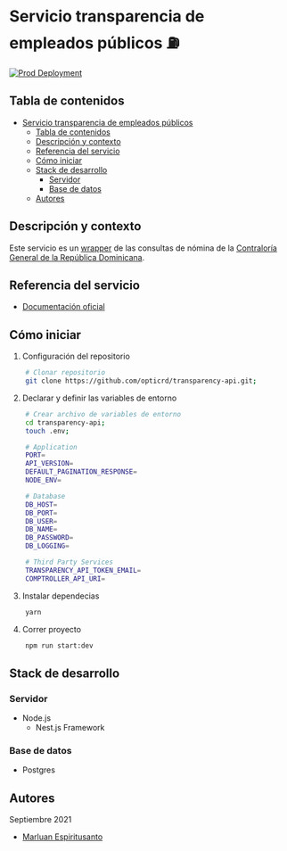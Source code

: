 # Servicio transparencia de empleados públicos ⛽️

[![Prod Deployment](https://github.com/opticrd/transparency-api/actions/workflows/prod-cd.yml/badge.svg)](https://github.com/opticrd/transparency-api/actions/workflows/prod-cd.yml)

## Tabla de contenidos

- [Servicio transparencia de empleados públicos ](#servicio-transparencia-de-empleados-públicos )
  - [Tabla de contenidos](#tabla-de-contenidos)
  - [Descripción y contexto](#descripción-y-contexto)
  - [Referencia del servicio](#referencia-del-servicio)
  - [Cómo iniciar](#cómo-iniciar)
  - [Stack de desarrollo](#stack-de-desarrollo)
    - [Servidor](#servidor)
    - [Base de datos](#base-de-datos)
  - [Autores](#autores)

## Descripción y contexto

Este servicio es un [wrapper](https://es.quora.com/Qu%C3%A9-es-exactamente-un-wrapper-API-Y-en-qu%C3%A9-se-diferencia-de-solo-una-API) de las consultas de nómina de la [Contraloría General de la República Dominicana](https://consultas.contraloria.gob.do/).

## Referencia del servicio

- [Documentación oficial](https://developers.digital.gob.do)

## Cómo iniciar

1. Configuración del repositorio

```sh
    # Clonar repositorio
    git clone https://github.com/opticrd/transparency-api.git;
```

2. Declarar y definir las variables de entorno

```sh
    # Crear archivo de variables de entorno
    cd transparency-api;
    touch .env;
```

```sh
    # Application
    PORT=
    API_VERSION=
    DEFAULT_PAGINATION_RESPONSE=
    NODE_ENV=

    # Database
    DB_HOST=
    DB_PORT=
    DB_USER=
    DB_NAME=
    DB_PASSWORD=
    DB_LOGGING=

    # Third Party Services
    TRANSPARENCY_API_TOKEN_EMAIL=
    COMPTROLLER_API_URI=
```

3. Instalar dependecias

```sh
    yarn
```

4. Correr proyecto

```sh
    npm run start:dev
```

## Stack de desarrollo

### Servidor

- Node.js
  - Nest.js Framework

### Base de datos

- Postgres

## Autores

Septiembre 2021

- [Marluan Espiritusanto](https://github.com/marluanespiritusanto)
